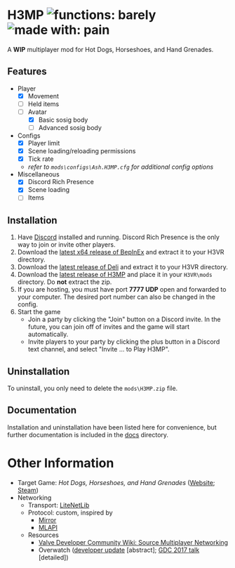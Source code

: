 # H3MP ![functions: barely](https://img.shields.io/badge/functions-barely-c28411?style=for-the-badge) ![made with: pain](https://img.shields.io/badge/made%20with-pain-red?style=for-the-badge)
A **WIP** multiplayer mod for Hot Dogs, Horseshoes, and Hand Grenades.

## Features
- Player
  - [x] Movement
  - [ ] Held items
  - [ ] Avatar
    - [x] Basic sosig body
    - [ ] Advanced sosig body
- Configs
  - [x] Player limit
  - [x] Scene loading/reloading permissions
  - [x] Tick rate
  - *refer to `mods\configs\Ash.H3MP.cfg` for additional config options*
- Miscellaneous
  - [x] Discord Rich Presence
  - [x] Scene loading
  - [ ] Items

## Installation
1. Have [Discord](https://discord.com/download) installed and running. Discord Rich Presence is the only way to join or invite other players.
2. Download the [latest x64 release of BepInEx](https://github.com/BepInEx/BepInEx/releases/latest) and extract it to your H3VR directory.
3. Download the [latest release of Deli](https://github.com/nrgill28/Deli/releases/latest) and extract it to your H3VR directory.
4. Download the [latest release of H3MP](https://github.com/ash-hat/H3MP/releases/latest) and place it in your `H3VR\mods` directory. Do **not** extract the zip.
5. If you are hosting, you must have port **7777 UDP** open and forwarded to your computer. The desired port number can also be changed in the config.
6. Start the game
    - Join a party by clicking the "Join" button on a Discord invite. In the future, you can join off of invites and the game will start automatically.
    - Invite players to your party by clicking the plus button in a Discord text channel, and select "Invite ... to Play H3MP".



## Uninstallation
To uninstall, you only need to delete the `mods\H3MP.zip` file.

## Documentation
Installation and uninstallation have been listed here for convenience, but further documentation is included in the [docs](docs/) directory.

# Other Information
- Target Game: *Hot Dogs, Horseshoes, and Hand Grenades* ([Website](http://h3vr.com/); [Steam](https://store.steampowered.com/app/450540/Hot_Dogs_Horseshoes__Hand_Grenades/))  
- Networking  
  - Transport: [LiteNetLib](https://github.com/RevenantX/LiteNetLib)  
  - Protocol: custom, inspired by  
    - [Mirror](https://github.com/vis2k/Mirror)  
    - [MLAPI](https://github.com/MidLevel/MLAPI)  
  - Resources  
    - [Valve Developer Community Wiki: Source Multiplayer Networking](https://developer.valvesoftware.com/wiki/Source_Multiplayer_Networking)  
    - Overwatch ([developer update](https://www.youtube.com/watch?v=vTH2ZPgYujQ) [abstract]; [GDC 2017 talk](https://youtu.be/W3aieHjyNvw?t=1341) [detailed])
